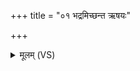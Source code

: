+++
title = "०१ भद्रमिच्छन्त ऋषयः"

+++
<details><summary>मूलम् (VS)</summary>

भ॒द्रमि॒च्छन्त॒ ऋष॑यः स्व॒र्विद॒स्तपो॑ दी॒क्षामु॑प॒निषे॑दु॒रग्रे॑। ततो॑ रा॒ष्ट्रं बल॒मोज॑श्च जा॒तं तद॑स्मै दे॒वा उ॑प॒संन॑मन्तु ॥
</details>